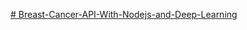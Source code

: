 [# Breast-Cancer-API-With-Nodejs-and-Deep-Learning](https://github.com/ylmgrbzz/Deep-Learning-Projects-With-Keras-TensorFlow-PyTorch/blob/main/Breast_Cancer_Classification_with_Deep_Learning_Neural_Network.ipynb)

